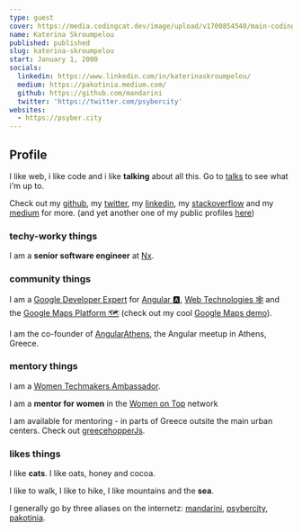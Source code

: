 ```yaml
---
type: guest
cover: https://media.codingcat.dev/image/upload/v1700854540/main-codingcatdev-photo/podcast-guest/katerina-skroumpelou.jpg
name: Katerina Skroumpelou
published: published
slug: katerina-skroumpelou
start: January 1, 2000
socials:
  linkedin: https://www.linkedin.com/in/katerinaskroumpelou/
  medium: https://pakotinia.medium.com/
  github: https://github.com/mandarini
  twitter: 'https://twitter.com/psybercity'
websites:
  - https://psyber.city
---
```


## Profile

I like web, i like code and i like **talking** about all this. Go to [talks](https://psyber.city/talks) to see what i'm up to.

Check out my [github](https://github.com/mandarini), my [twitter](https://twitter.com/psybercity), my [linkedin](https://www.linkedin.com/in/katerinaskroumpelou/), my [stackoverflow](https://stackoverflow.com/users/4879632/kantharis) and my [medium](https://pakotinia.medium.com/) for more. (and yet another one of my public profiles [here](https://stackoverflow.com/story/katerina))

### techy-worky things

I am a **senior software engineer** at [Nx](https://nx.dev).

### community things

I am a [Google Developer Expert](https://developers.google.com/community/experts/directory/profile/profile-katerina-skroumpelou) for [Angular 🅰️](https://angular.io/), [Web Technologies 🕸️](https://web.dev) and the [Google Maps Platform 🗺️](https://cloud.google.com/maps-platform/) (check out my cool [Google Maps demo](https://ng-gmap-kat.web.app)).

I am the co-founder of [AngularAthens](https://meetup.com/Angular-Athens/), the Angular meetup in Athens, Greece.

### mentory things

I am a [Women Techmakers Ambassador](https://www.womentechmakers.com/ambassadors/profiles/629f7b339cb5640c3d6c24f4/katerina_skroumpelou).

I am a **mentor for women** in the [Women on Top](https://womenontop.gr/) network

I am available for mentoring - in parts of Greece outsite the main urban centers. Check out [greecehopperJs](https://psyber.city/greecehopperJs).

### likes things

I like **cats**. I like oats, honey and cocoa.

I like to walk, I like to hike, I like mountains and the **sea**.

I generally go by three aliases on the internetz: [mandarini](https://github.com/mandarini), [psybercity](https://twitter.com/psybercity), [pakotinia](https://pakotinia.medium.com/).
